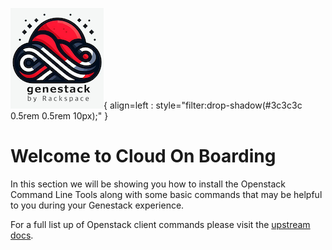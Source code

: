 ![Genestack Logo](assets/images/genestack-cropped-small.png){ align=left : style="filter:drop-shadow(#3c3c3c 0.5rem 0.5rem 10px);" }

# Welcome to Cloud On Boarding

In this section we will be showing you how to install the Openstack Command Line Tools along with some basic commands that may be helpful to you during your Genestack experience.

For a full list up of Openstack client commands please visit the [upstream docs](https://docs.openstack.org/python-openstackclient/latest).

